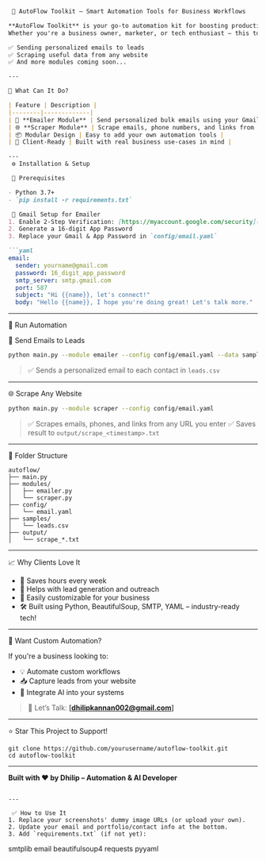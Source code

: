 ````markdown
 🚀 AutoFlow Toolkit – Smart Automation Tools for Business Workflows

**AutoFlow Toolkit** is your go-to automation kit for boosting productivity.  
Whether you're a business owner, marketer, or tech enthusiast – this toolkit saves time by automating repetitive tasks like:

✅ Sending personalized emails to leads  
✅ Scraping useful data from any website  
✅ And more modules coming soon...

---

🧠 What Can It Do?

| Feature | Description |
|--------|-------------|
| 📧 **Emailer Module** | Send personalized bulk emails using your Gmail account |
| 🌐 **Scraper Module** | Scrape emails, phone numbers, and links from any website |
| 📦 Modular Design | Easy to add your own automation tools |
| 💼 Client-Ready | Built with real business use-cases in mind |

---
 ⚙️ Installation & Setup

 🔧 Prerequisites

- Python 3.7+
- `pip install -r requirements.txt`

 🔑 Gmail Setup for Emailer
1. Enable 2-Step Verification: [https://myaccount.google.com/security](https://myaccount.google.com/security)  
2. Generate a 16-digit App Password  
3. Replace your Gmail & App Password in `config/email.yaml`

```yaml
email:
  sender: yourname@gmail.com
  password: 16_digit_app_password
  smtp_server: smtp.gmail.com
  port: 587
  subject: "Hi {{name}}, let's connect!"
  body: "Hello {{name}}, I hope you're doing great! Let's talk more."
````

---

 🚀 Run Automation

 📧 Send Emails to Leads

```bash
python main.py --module emailer --config config/email.yaml --data samples/leads.csv
```

> ✅ Sends a personalized email to each contact in `leads.csv`

---

 🌐 Scrape Any Website

```bash
python main.py --module scraper --config config/email.yaml
```

> ✅ Scrapes emails, phones, and links from any URL you enter
> ✅ Saves result to `output/scrape_<timestamp>.txt`

---

 🧩 Folder Structure

```
autoflow/
├── main.py
├── modules/
│   ├── emailer.py
│   └── scraper.py
├── config/
│   └── email.yaml
├── samples/
│   └── leads.csv
├── output/
│   └── scrape_*.txt
```

---

 📈 Why Clients Love It

* 🔁 Saves hours every week
* 🎯 Helps with lead generation and outreach
* 🧩 Easily customizable for your business
* 🛠 Built using Python, BeautifulSoup, SMTP, YAML – industry-ready tech!

---

 💬 Want Custom Automation?

If you're a business looking to:

* 💡 Automate custom workflows
* 📥 Capture leads from your website
* 🧠 Integrate AI into your systems

> 📩 Let’s Talk: **\[dhilipkannan002@gmail.com]**


---

 ⭐ Star This Project to Support!

```
git clone https://github.com/yourusername/autoflow-toolkit.git
cd autoflow-toolkit
```

---

**Built with ❤️ by Dhilip – Automation & AI Developer**

```

---

 ✅ How to Use It
1. Replace your screenshots' dummy image URLs (or upload your own).
2. Update your email and portfolio/contact info at the bottom.
3. Add `requirements.txt` (if not yet):

```

smtplib
email
beautifulsoup4
requests
pyyaml

```
